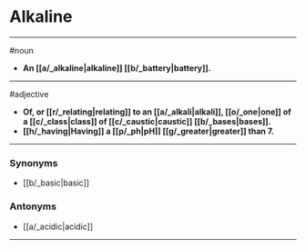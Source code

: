 # Alkaline
---
#noun
- **An [[a/_alkaline|alkaline]] [[b/_battery|battery]].**
---
#adjective
- **Of, or [[r/_relating|relating]] to an [[a/_alkali|alkali]], [[o/_one|one]] of a [[c/_class|class]] of [[c/_caustic|caustic]] [[b/_bases|bases]].**
- **[[h/_having|Having]] a [[p/_ph|pH]] [[g/_greater|greater]] than 7.**
---
### Synonyms
- [[b/_basic|basic]]
### Antonyms
- [[a/_acidic|acidic]]
---
